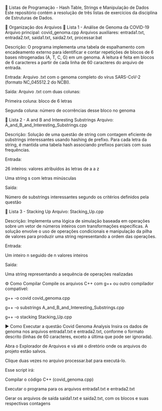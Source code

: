 📘 Listas de Programação - Hash Table, Strings e Manipulação de Dados
Este repositório contém a resolução de três listas de exercícios da disciplina de Estruturas de Dados.


📂 Organização dos Arquivos
📁 Lista 1 - Análise de Genoma da COVID-19
Arquivo principal: covid_genoma.cpp
Arquivos auxiliares: entrada1.txt, entrada2.txt, saida1.txt, saida2.txt, processar.bat

Descrição:
O programa implementa uma tabela de espalhamento com encadeamento externo para identificar e contar repetições de blocos de 6 bases nitrogenadas (A, T, C, G) em um genoma.
A leitura é feita em blocos de 6 caracteres a partir de cada linha de 60 caracteres do arquivo de entrada.

Entrada:
Arquivo .txt com o genoma completo do vírus SARS-CoV-2 (formato NC_045512.2 do NCBI).

Saída:
Arquivo .txt com duas colunas:

Primeira coluna: bloco de 6 letras

Segunda coluna: número de ocorrências desse bloco no genoma


📁 Lista 2 - A and B and Interesting Substrings
Arquivo: A_and_B_and_Interesting_Substrings.cpp

Descrição:
Solução de uma questão de string com contagem eficiente de substrings interessantes usando hashing de prefixo.
Para cada letra da string, é mantida uma tabela hash associando prefixos parciais com suas frequências.

Entrada:

26 inteiros: valores atribuídos às letras de a a z

Uma string s com letras minúsculas

Saída:

Número de substrings interessantes segundo os critérios definidos pela questão


📁 Lista 3 - Stacking Up
Arquivo: Stacking_Up.cpp

Descrição:
Implementa uma lógica de simulação baseada em operações sobre um vetor de números inteiros com transformações específicas.
A solução envolve o uso de operações condicionais e manipulação da pilha de valores para produzir uma string representando a ordem das operações.

Entrada:

Um inteiro n seguido de n valores inteiros

Saída:

Uma string representando a sequência de operações realizadas


⚙️ Como Compilar
Compile os arquivos C++ com g++ ou outro compilador compatível:

g++ -o covid covid_genoma.cpp

g++ -o substrings A_and_B_and_Interesting_Substrings.cpp

g++ -o stacking Stacking_Up.cpp


▶️ Como Executar a questão Covid Genoma Analysis
Insira os dados de genoma nos arquivos entrada1.txt e entrada2.txt, conforme o formato descrito (linhas de 60 caracteres, exceto a última que pode ser ignorada).

Abra o Explorador de Arquivos e vá até o diretório onde os arquivos do projeto estão salvos.

Clique duas vezes no arquivo processar.bat para executá-lo.

Esse script irá:

Compilar o código C++ (covid_genoma.cpp)

Executar o programa para os arquivos entrada1.txt e entrada2.txt

Gerar os arquivos de saída saida1.txt e saida2.txt, com os blocos e suas respectivas contagens
